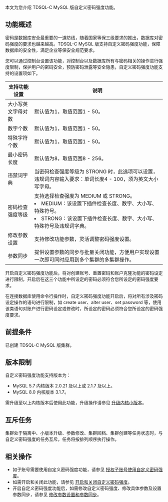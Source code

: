 本文为您介绍 TDSQL-C MySQL 版自定义密码强度功能。

## 功能概述
密码是数据库安全最重要的一道防线，随着国家等保三级要求的推出，数据库对密码强度的要求也越来越高。TDSQL-C MySQL 版支持自定义密码强度功能，保障数据库的安全性，满足企业等保安全规范要求。

您可以通过控制台设置该功能，对控制台以及数据库所有与密码相关的操作进行强度限制，保护用户的密码安全，预防密码泄露等安全隐患，自定义密码强度功能支持的设置项如下。

| 支持功能设置 | 说明 | 
|---------|---------|
| 大小写英文字母对数 | 默认值为1，取值范围1 - 50。 | 
| 数字个数 | 默认值为1，取值范围1 - 50。 | 
| 特殊字符个数 | 默认值为1，取值范围1 - 50。 | 
| 最小密码长度 | 默认值为8，取值范围8 - 256。 | 
| 违禁词字典 |         当密码检查强度等级为 STRONG 时，此选项可以设置，违规词内容输入要求：单词长度4 - 100，须为英文大小写字母。 | 
| 密码检查强度等级 | 支持选择检查强度为 MEDIUM 或 STRONG。<li>MEDIUM：该设置下插件检查长度、数字、大小写、特殊符号。</li><li>STRONG：该设置下插件检查长度、数字、大小写、特殊符号及违规词字典。</li> | 
| 修改参数设置 | 支持修改功能参数，灵活调整密码强度设置。 |
| 参数同步 | 提供设置参数的同步与批量关闭功能，方便用户实现设置一次即可同时应用到多个集群的多集群操作。 | 


开启自定义密码强度功能后，将对创建账号、重置密码和账户克隆功能的密码设定进行限制，开启后在这三个功能中所设定的密码必须符合您所设定的密码强度要求。

在连接数据库使用命令行操作时，自定义密码强度功能开启后，将对所有涉及密码设定操作的语句进行限制，如 create user、alter user、set password 等，使用该类语句对账户进行密码设定或修改时，所设定的密码必须符合您所设定的密码强度要求。

## 前提条件
已创建 TDSQL-C MySQL 版集群。

## 版本限制
自定义密码强度功能支持版本为：
- MySQL 5.7 内核版本 2.0.21 及以上或 2.1.7 及以上。
- MySQL 8.0 内核版本 3.1.7。

需升级至以上内核版本后使用此功能，升级操作请参见 [升级内核小版本](https://cloud.tencent.com/document/product/1003/61541)。

## 互斥任务
集群处于隔离中、小版本升级、参数修改、集群回档、集群创建等任务状态时，与自定义密码强度的任务互斥，任务将按排列顺序执行操作。

## 相关操作
- 如子账号需要使用自定义密码强度功能，请参见 [授权子账号使用自定义密码强度](https://cloud.tencent.com/document/product/1003/79691)。
- 如需开启和关闭此功能，请参见 [开启和关闭自定义密码强度](https://cloud.tencent.com/document/product/1003/79692)。
- 开启自定义密码强度功能后，如需修改自定义密码强度、修改具体参数及设置参数同步，请参见 [修改参数设置和参数同步](https://cloud.tencent.com/document/product/1003/79693)。

